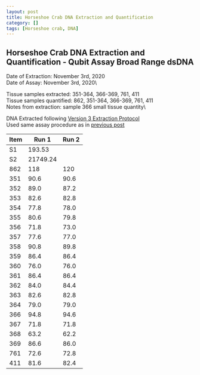 ```yaml
---
layout: post
title: Horseshoe Crab DNA Extraction and Quantification
category: []
tags: [Horseshoe crab, DNA]
---
```

## Horseshoe Crab DNA Extraction and Quantification - Qubit Assay Broad Range dsDNA
Date of Extraction: November 3rd, 2020\
Date of Assay: November 3rd, 2020\

Tissue samples extracted: 351-364, 366-369, 761, 411\
Tissue samples quantified: 862, 351-364, 366-369, 761, 411\
Notes from extraction: sample 366 small tissue quantity\

DNA Extracted following [Version 3 Extraction Protocol](https://njameral.github.io/Ameral_Lab_Notebook/Horseshoe-Crab-DNA-Extraction-6/)\
Used same assay procedure as in [previous post](https://njameral.github.io/Ameral_Lab_Notebook/Horseshoe-Crab-DNA-Assay/)

 Item | Run 1 | Run 2
 ---- | ---- | ----
 S1   | 193.53 |
 S2   | 21749.24 |
 862  | 118 | 120
 351  | 90.6 | 90.6
 352  | 89.0 | 87.2
 353  | 82.6 | 82.8
 354  | 77.8 | 78.0
 355  | 80.6 | 79.8
 356  | 71.8 | 73.0
 357  | 77.6 | 77.0
 358  | 90.8 | 89.8
 359  | 86.4 | 86.4
 360  | 76.0 | 76.0
 361  | 86.4 | 86.4
 362  | 84.0 | 84.4
 363  | 82.6 | 82.8
 364  | 79.0 | 79.0
 366  | 94.8 | 94.6
 367  | 71.8 | 71.8
 368  | 63.2 | 62.2
 369  | 86.6 | 86.0
 761  | 72.6 | 72.8
 411  | 81.6 | 82.4
